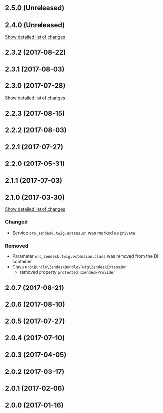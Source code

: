 ## 2.5.0 (Unreleased)
## 2.4.0 (Unreleased)
[Show detailed list of changes](file-incompatibilities-2-4-0.md)

## 2.3.2 (2017-08-22)
## 2.3.1 (2017-08-03)
## 2.3.0 (2017-07-28)
[Show detailed list of changes](file-incompatibilities-2-3-0.md)

## 2.2.3 (2017-08-15)
## 2.2.2 (2017-08-03)
## 2.2.1 (2017-07-27)
## 2.2.0 (2017-05-31)

## 2.1.1 (2017-07-03)
## 2.1.0 (2017-03-30)
[Show detailed list of changes](file-incompatibilities-2-1-0.md)

### Changed
- Service `oro_zendesk.twig.extension` was marked as `private`
### Removed
- Parameter `oro_zendesk.twig.extension.class` was removed from the DI container
- Class `Oro\Bundle\ZendeskBundle\Twig\ZendeskExtension`
    - removed property `protected $zendeskProvider`
## 2.0.7 (2017-08-21)
## 2.0.6 (2017-08-10)
## 2.0.5 (2017-07-27)
## 2.0.4 (2017-07-10)
## 2.0.3 (2017-04-05)
## 2.0.2 (2017-03-17)
## 2.0.1 (2017-02-06)
## 2.0.0 (2017-01-16)
